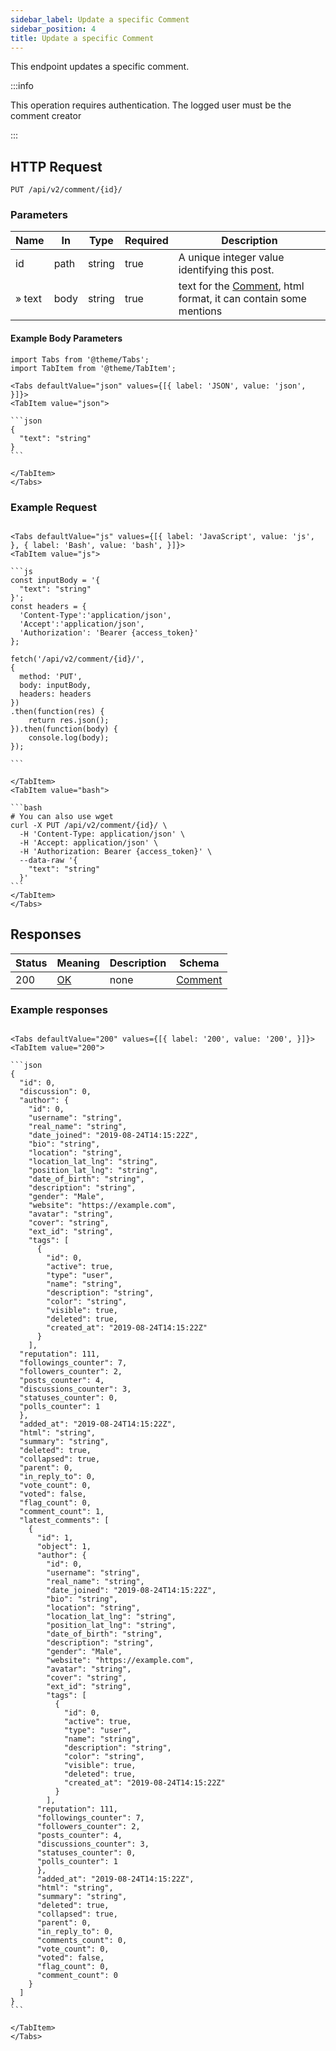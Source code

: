 ```yaml
---
sidebar_label: Update a specific Comment
sidebar_position: 4
title: Update a specific Comment
---
```


This endpoint updates a specific comment.

:::info

This operation requires authentication. The logged user must be the comment creator

:::

## HTTP Request

`PUT /api/v2/comment/{id}/`

### Parameters

|Name|In|Type|Required|Description|
|---|---|---|---|---|
|id|path|string|true|A unique integer value identifying this post.|
|» text|body|string|true|text for the [Comment](/docs/apireference/v2/schemas/comment), html format, it can contain some mentions|

#### Example Body Parameters

````mdx-code-block
import Tabs from '@theme/Tabs';
import TabItem from '@theme/TabItem';

<Tabs defaultValue="json" values={[{ label: 'JSON', value: 'json', }]}>
<TabItem value="json">

```json
{
  "text": "string"
}
```

</TabItem>
</Tabs>
````

### Example Request

````mdx-code-block

<Tabs defaultValue="js" values={[{ label: 'JavaScript', value: 'js', }, { label: 'Bash', value: 'bash', }]}>
<TabItem value="js">

```js
const inputBody = '{
  "text": "string"
}';
const headers = {
  'Content-Type':'application/json',
  'Accept':'application/json',
  'Authorization': 'Bearer {access_token}'
};

fetch('/api/v2/comment/{id}/',
{
  method: 'PUT',
  body: inputBody,
  headers: headers
})
.then(function(res) {
    return res.json();
}).then(function(body) {
    console.log(body);
});

```

</TabItem>
<TabItem value="bash">

```bash
# You can also use wget
curl -X PUT /api/v2/comment/{id}/ \
  -H 'Content-Type: application/json' \
  -H 'Accept: application/json' \
  -H 'Authorization: Bearer {access_token}' \
  --data-raw '{
    "text": "string"
  }'
```
</TabItem>
</Tabs>
````

## Responses

|Status|Meaning|Description|Schema|
|---|---|---|---|
|200|[OK](https://tools.ietf.org/html/rfc7231#section-6.3.1)|none|[Comment](/docs/apireference/v2/schemas/comment)|

### Example responses


````mdx-code-block

<Tabs defaultValue="200" values={[{ label: '200', value: '200', }]}>
<TabItem value="200">

```json
{
  "id": 0,
  "discussion": 0,
  "author": {
    "id": 0,
    "username": "string",
    "real_name": "string",
    "date_joined": "2019-08-24T14:15:22Z",
    "bio": "string",
    "location": "string",
    "location_lat_lng": "string",
    "position_lat_lng": "string",
    "date_of_birth": "string",
    "description": "string",
    "gender": "Male",
    "website": "https://example.com",
    "avatar": "string",
    "cover": "string",
    "ext_id": "string",
    "tags": [
      {
        "id": 0,
        "active": true,
        "type": "user",
        "name": "string",
        "description": "string",
        "color": "string",
        "visible": true,
        "deleted": true,
        "created_at": "2019-08-24T14:15:22Z"
      }
    ],
  "reputation": 111,
  "followings_counter": 7,
  "followers_counter": 2,
  "posts_counter": 4,
  "discussions_counter": 3,
  "statuses_counter": 0,
  "polls_counter": 1
  },
  "added_at": "2019-08-24T14:15:22Z",
  "html": "string",
  "summary": "string",
  "deleted": true,
  "collapsed": true,
  "parent": 0,
  "in_reply_to": 0,
  "vote_count": 0,
  "voted": false,
  "flag_count": 0,
  "comment_count": 1,
  "latest_comments": [
    {
      "id": 1,
      "object": 1,
      "author": {
        "id": 0,
        "username": "string",
        "real_name": "string",
        "date_joined": "2019-08-24T14:15:22Z",
        "bio": "string",
        "location": "string",
        "location_lat_lng": "string",
        "position_lat_lng": "string",
        "date_of_birth": "string",
        "description": "string",
        "gender": "Male",
        "website": "https://example.com",
        "avatar": "string",
        "cover": "string",
        "ext_id": "string",
        "tags": [
          {
            "id": 0,
            "active": true,
            "type": "user",
            "name": "string",
            "description": "string",
            "color": "string",
            "visible": true,
            "deleted": true,
            "created_at": "2019-08-24T14:15:22Z"
          }
        ],
      "reputation": 111,
      "followings_counter": 7,
      "followers_counter": 2,
      "posts_counter": 4,
      "discussions_counter": 3,
      "statuses_counter": 0,
      "polls_counter": 1
      },
      "added_at": "2019-08-24T14:15:22Z",
      "html": "string",
      "summary": "string",
      "deleted": true,
      "collapsed": true,
      "parent": 0,
      "in_reply_to": 0,
      "comments_count": 0,
      "vote_count": 0,
      "voted": false,
      "flag_count": 0,
      "comment_count": 0
    }
  ]
}
```

</TabItem>
</Tabs>
````




